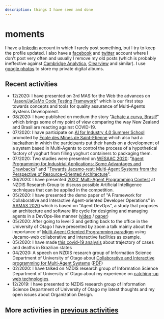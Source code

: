 ```yaml
---
description: things I have seen and done
---
```


# moments

I have a [linkedin](https://br.linkedin.com/in/cleber-jorge-amaral-77827a10) account in which I rarely post something, but I try to keep the profile updated. I also have a [facebook](https://www.facebook.com/) and [twitter](https://twitter.com/cleberjamaral) account where I don't post very often and usually I remove my old posts \(which is probably ineffective against [Cambridge Analytica](https://en.wikipedia.org/wiki/Cambridge_Analytica), [Clearview](https://edition.cnn.com/2020/02/10/tech/clearview-ai-ceo-hoan-ton-that/index.html) and similar\). I use [google photos](https://photos.google.com/) to store my private digital albums.

## Recent activities

* 12/2020: I have presented on 3rd MAS for the Web the advances on "[Jason/JaCaMo Code Testing Framework](https://www2.slideshare.net/clebercbr/jason-code-testing-framework)" which is our first step towards concepts and tools for quality assurance of Multi-Agents Systems Development.
* 08/2020: I have published on medium the story "[Achate a curva, Brasil!](https://medium.com/@cleberjamaral/achate-a-curva-brasil-c2e8214a0da0)" which brings some of my point of view comparing the way New Zealand and Brasil are reacting against COVID-19.
* 07/2020: I have participate on [AI for Industry 4.0 Summer School](https://ai4industry.sciencesconf.org/) promoted by [École des Mines de Saint-Etienne](https://www.mines-stetienne.fr/) which also had a [hackathon](ai4industry-hackathon.md) in which the participants put their hands on a development of a system based in Multi-Agents to control the process of a hypothetical factory of yoghurt from filling yoghurt containers to packaging them.
* 07/2020: Two studies were presented on [WESAAC 2020](http://dainf.pg.utfpr.edu.br/wesaac2020/accepted_papers.html): "[Agent Programming for Industrial Applications: Some Advantages and Drawbacks](https://arxiv.org/abs/2006.05613)" and "[Towards Jacamo-rest: Multi-Agent Systems from the Perspective of Resource-Oriented Architecture](https://arxiv.org/abs/2006.05619)".
* 06/2020: I have presented [2020' Multi-Agent Programming Contest](https://www.slideshare.net/clebercbr/ai-for-multiagent-programming-contest-2020) at NZDIS Research Group to discuss possible Artificial Intelligence techniques that can be applied in the competition.
* 05/2020: I have presented the demo paper of "A Framework for Collaborative and Interactive Agent-oriented Developer Operations" in [AAMAS 2020](https://aamas2020.conference.auckland.ac.nz/) which is based on "Agent DevOps", a study that proposes an architecture and software life cycle for designing and managing agents in a DevOps-like manner \([video](https://underline.io/lecture/124-a-framework-for-collaborative-and-interactive-agent-oriented-developer-operations) / [paper](http://ifaamas.org/Proceedings/aamas2020/pdfs/p2092.pdf)\)
* 05/2020: After going to level 2 and getting back to the office in the University of Otago I have presented by zoom a talk mainly about the importance of [Multi-Agent Oriented Programming paradigm](https://www.slideshare.net/clebercbr/csis-meetingjacamoweb-for-collaborative-and-interactive-programming) using Jacamo-web collaborative and interactive facilities as example.
* 05/2020: I have made [this covid-19 analysis](https://colab.research.google.com/github/cleberjamaral/cleberjamaral.github.io/blob/master/knowledge/research/machine-learning/brazil-states-trajectories-and-deaths.ipynb) about trajectory of cases and deaths in Brazilian states
* 04/2020: A speech on NZDIS research group of Information Science Department of University of Otago about [Collaborative and Interactive programming for Multi-Agent Systems](https://www.diva-portal.org/smash/record.jsf?pid=diva2:1425986) \([PDF](https://people.cs.umu.se/tkampik/Collaborative_and_Interactive_Agent_oriented_Developer_Operations.pdf)\)
* 02/2020: I have talked on NZDIS research group of Information Science Department of University of Otago about my experience on [catching-up web technologies](https://www.slideshare.net/clebercbr/catchingup-web-technologies-an-endless-story).
* 12/2019: I have presented to NZDIS research group of Information Science Department of University of Otago my latest thoughts and my open issues about Organization Design.

## More activities in [previous activities](previous-activities.md)

